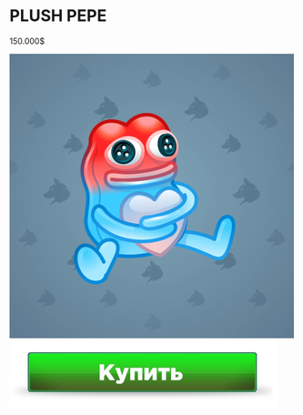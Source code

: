 <!DOCTYPE html>
<html lang="en">
<head>
    <meta charset="UTF-8">
    <title>Mini App</title>
</head>
<body>
    <h1>PLUSH PEPE</h1>
    <p>150.000$</p>
    <img src="Pepe.png">
    <img src="kupit.jpg">
</body>
</html>
